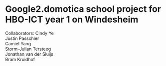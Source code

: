 # Google2.domotica school project for HBO-ICT year 1 on Windesheim
Collaborators:
Cindy Ye  
Justin Passchier  
Camiel Yang  
Storm-Julian Tersteeg  
Jonathan van der Sluijs  
Bram Kruidhof  
